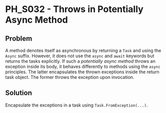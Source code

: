 # PH_S032 - Throws in Potentially Async Method

## Problem

A method denotes itself as asynchronous by returning a `Task` and using the `Async` suffix. However, it does not use the `async` and `await` keywords but returns the tasks explicitly.
If such a *potentially async method* throws an exception inside its body, it behaves differently to methods using the `async` principles. The latter encapsulates the thrown exceptions inside the return task object. The former throws the exception upon invocation.

## Solution

Encapsulate the exceptions in a task using `Task.FromException(...)`.
